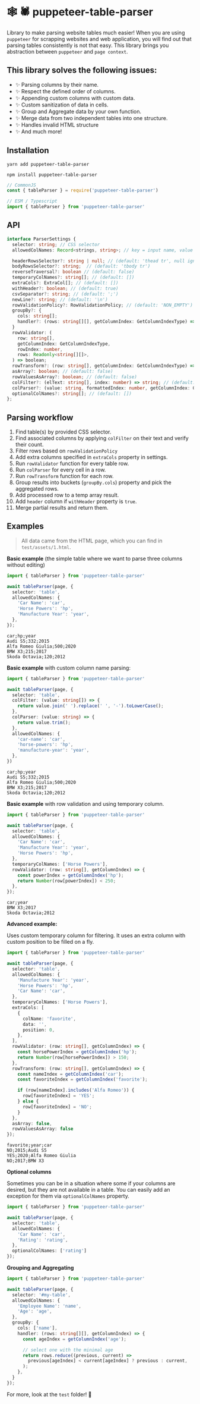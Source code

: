 # 🕸 🕷 puppeteer-table-parser 

Library to make parsing website tables much easier! 
When you are using `puppeteer` for scrapping websites and web application, you will find out that parsing tables consistently is not that easy.
This library brings you abstraction between `puppeteer` and `page context`.

## This library solves the following issues:

- ✨ Parsing columns by their name.
- ✨ Respect the defined order of columns.
- ✨ Appending custom columns with custom data.
- ✨ Custom sanitization of data in cells.
- ✨ Group and Aggregate data by your own function.
- ✨ Merge data from two independent tables into one structure.
- ✨ Handles invalid HTML structure
- ✨ And much more!

## Installation

```shell
yarn add puppeteer-table-parser
```
```shell
npm install puppeteer-table-parser
```

```typescript
// CommonJS
const { tableParser } = require('puppeteer-table-parser')

// ESM / Typescript
import { tableParser } from 'puppeteer-table-parser'
```

## API

```typescript
interface ParserSettings {
  selector: string; // CSS selector
  allowedColNames: Record<strings, string>; // key = input name, value = output name)

  headerRowsSelector?: string | null; // (default: 'thead tr', null ignores table's header selection)
  bodyRowsSelector?: string;  // (default: 'tbody tr')
  reverseTraversal?: boolean // (default: false)
  temporaryColNames?: string[]; // (default: []) 
  extraCols?: ExtraCol[]; // (default: [])
  withHeader?: boolean; // (default: true)
  csvSeparator?: string; // (default: ';')
  newLine?: string; // (default: '\n')
  rowValidationPolicy?: RowValidationPolicy; // (default: 'NON_EMPTY')
  groupBy?: {
    cols: string[];
    handler?: (rows: string[][], getColumnIndex: GetColumnIndexType) => string[];
  }
  rowValidator: (
    row: string[],
    getColumnIndex: GetColumnIndexType,
    rowIndex: number,
    rows: Readonly<string[][]>,
  ) => boolean;
  rowTransform?: (row: string[], getColumnIndex: GetColumnIndexType) => void;
  asArray?: boolean; // (default: false)
  rowValuesAsArray?: boolean; // (default: false)
  colFilter?: (elText: string[], index: number) => string; // (default: (txt: string) => txt.join(' '))
  colParser?: (value: string, formattedIndex: number, getColumnIndex: GetColumnIndexType) => string; // (default: (txt: string) => txt.trim())
  optionalColNames?: string[]; // (default: [])
};
```

## Parsing workflow

1. Find table(s) by provided CSS selector.
2. Find associated columns by applying `colFilter` on their text and verify their count.
3. Filter rows based on `rowValidationPolicy`
4. Add extra columns specified in `extraCols` property in settings.
5. Run `rowValidator` function for every table row.
6. Run `colParser` for every cell in a row.
7. Run `rowTransform` function for each row.
8. Group results into buckets (`groupBy.cols`) property and pick the aggregated rows.
9. Add processed row to a temp array result. 
10. Add `header` column if `withHeader` property is `true`.
11. Merge partial results and return them.

## Examples

> All data came from the HTML page, which you can find in `test/assets/1.html`.

**Basic example** (the simple table where we want to parse three columns without editing)

```typescript
import { tableParser } from 'puppeteer-table-parser'

await tableParser(page, {
  selector: 'table',
  allowedColNames: {
    'Car Name': 'car',
    'Horse Powers': 'hp',
    'Manufacture Year': 'year',
  },
});
```

```csv
car;hp;year
Audi S5;332;2015
Alfa Romeo Giulia;500;2020
BMW X3;215;2017
Skoda Octavia;120;2012
```

**Basic example** with custom column name parsing:

```typescript
import { tableParser } from 'puppeteer-table-parser'

await tableParser(page, {
  selector: 'table',
  colFilter: (value: string[]) => {
    return value.join(' ').replace(' ', '-').toLowerCase();
  },
  colParser: (value: string) => {
    return value.trim();
  },
  allowedColNames: {
    'car-name': 'car',
    'horse-powers': 'hp',
    'manufacture-year': 'year',
  },
})
```

```csv
car;hp;year
Audi S5;332;2015
Alfa Romeo Giulia;500;2020
BMW X3;215;2017
Skoda Octavia;120;2012
```

**Basic example** with row validation and using temporary column.

```typescript
import { tableParser } from 'puppeteer-table-parser'

await tableParser(page, {
  selector: 'table',
  allowedColNames: {
    'Car Name': 'car',
    'Manufacture Year': 'year',
    'Horse Powers': 'hp',
  },
  temporaryColNames: ['Horse Powers'],
  rowValidator: (row: string[], getColumnIndex) => {
    const powerIndex = getColumnIndex('hp');
    return Number(row[powerIndex]) < 250;
  },
});
```

```csv
car;year
BMW X3;2017
Skoda Octavia;2012
```

**Advanced example:**

Uses custom temporary column for filtering. It uses an extra column with custom 
position to be filled on a fly.

```typescript
import { tableParser } from 'puppeteer-table-parser'

await tableParser(page, {
  selector: 'table',
  allowedColNames: {
    'Manufacture Year': 'year',
    'Horse Powers': 'hp',
    'Car Name': 'car',
  },
  temporaryColNames: ['Horse Powers'],
  extraCols: [
    {
      colName: 'favorite',
      data: '',
      position: 0,
    },
  ],
  rowValidator: (row: string[], getColumnIndex) => {
    const horsePowerIndex = getColumnIndex('hp');
    return Number(row[horsePowerIndex]) > 150;
  },
  rowTransform: (row: string[], getColumnIndex) => {
    const nameIndex = getColumnIndex('car');
    const favoriteIndex = getColumnIndex('favorite');

    if (row[nameIndex].includes('Alfa Romeo')) {
      row[favoriteIndex] = 'YES';
    } else {
      row[favoriteIndex] = 'NO';
    }
  },
  asArray: false,
  rowValuesAsArray: false
});
```

```csv
favorite;year;car
NO;2015;Audi S5
YES;2020;Alfa Romeo Giulia
NO;2017;BMW X3
```

**Optional columns**

Sometimes you can be in a situation where some if
your columns are desired, but they are not available in a table.
You can easily add an exception for them via `optionalColNames` property.

```typescript
import { tableParser } from 'puppeteer-table-parser'

await tableParser(page, {
  selector: 'table',
  allowedColNames: {
    'Car Name': 'car',
    'Rating': 'rating',
  },
  optionalColNames: ['rating']
});
```

**Grouping and Aggregating**
```typescript
import { tableParser } from 'puppeteer-table-parser'

await tableParser(page, {
  selector: '#my-table',
  allowedColNames: {
    'Employee Name': 'name',
    'Age': 'age',
  },
  groupBy: {
    cols: ['name'],
    handler: (rows: string[][], getColumnIndex) => {
      const ageIndex = getColumnIndex('age');

      // select one with the minimal age
      return rows.reduce((previous, current) =>
        previous[ageIndex] < current[ageIndex] ? previous : current,
      );
    },
  }
});
```

For more, look at the `test` folder! 🙈

